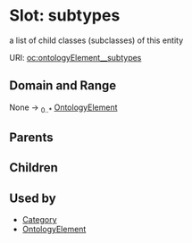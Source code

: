 
# Slot: subtypes


a list of child classes (subclasses) of this entity

URI: [oc:ontologyElement__subtypes](http://w3id.org/ontogpt/ontology-class-templateontologyElement__subtypes)


## Domain and Range

None &#8594;  <sub>0..\*</sub> [OntologyElement](OntologyElement.md)

## Parents


## Children


## Used by

 * [Category](Category.md)
 * [OntologyElement](OntologyElement.md)
